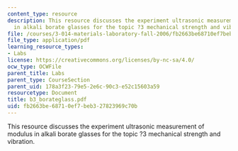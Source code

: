 ```yaml
---
content_type: resource
description: This resource discusses the experiment ultrasonic measurement of modulus
  in alkali borate glasses for the topic ?3 mechanical strength and vibration.
file: /courses/3-014-materials-laboratory-fall-2006/fb2663be68710ef7beb327823969c70b_b3_borateglass.pdf
file_type: application/pdf
learning_resource_types:
- Labs
license: https://creativecommons.org/licenses/by-nc-sa/4.0/
ocw_type: OCWFile
parent_title: Labs
parent_type: CourseSection
parent_uid: 178a3f23-79e5-2e6c-90c3-e52c15603a59
resourcetype: Document
title: b3_borateglass.pdf
uid: fb2663be-6871-0ef7-beb3-27823969c70b
---
```

This resource discusses the experiment ultrasonic measurement of modulus in alkali borate glasses for the topic ?3 mechanical strength and vibration.